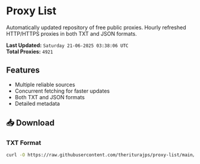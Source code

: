 # Proxy List

Automatically updated repository of free public proxies. Hourly refreshed HTTP/HTTPS proxies in both TXT and JSON formats.

**Last Updated:** `Saturday 21-06-2025 03:38:06 UTC`  
**Total Proxies:** `4921`

## Features
- Multiple reliable sources
- Concurrent fetching for faster updates
- Both TXT and JSON formats
- Detailed metadata

## 📥 Download

### TXT Format
```bash
curl -O https://raw.githubusercontent.com/theriturajps/proxy-list/main/proxies.txt